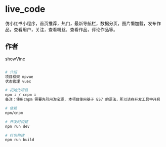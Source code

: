 <!--
 * @Author: vinc
 * @LastEditTime: 2020-04-26 16:36:30
 -->
# live_code
仿小红书小程序，首页推荐，热门，最新导航栏，数据分页，图片懒加载，发布作品，查看用户，关注，查看粉丝，查看作品，评论作品等。

## 作者
showVinc

``` bash

# 介绍
项目框架 mpvue
状态管理 vuex

# 初始化项目
npm i / cnpm i
备注：使用cnpm 需要先引用淘宝源, 本项目使用基于 ES7 的语法，所以请在开发工具中开启 “增强编译”

# 依赖
npm/cnpm

# 开发时构建
npm run dev

# 打包构建
npm run build
